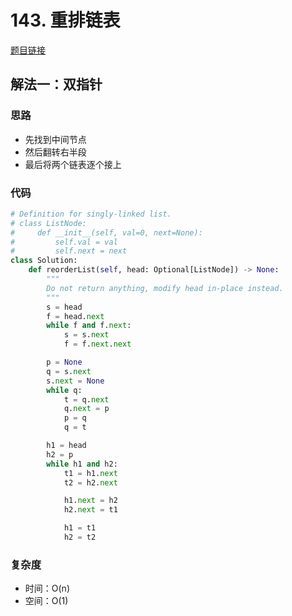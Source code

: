 # 143. 重排链表

[题目链接](https://leetcode.cn/problems/reorder-list/description/)

## 解法一：双指针

### 思路

- 先找到中间节点
- 然后翻转右半段
- 最后将两个链表逐个接上

### 代码

```py
# Definition for singly-linked list.
# class ListNode:
#     def __init__(self, val=0, next=None):
#         self.val = val
#         self.next = next
class Solution:
    def reorderList(self, head: Optional[ListNode]) -> None:
        """
        Do not return anything, modify head in-place instead.
        """
        s = head
        f = head.next
        while f and f.next:
            s = s.next
            f = f.next.next

        p = None
        q = s.next
        s.next = None
        while q:
            t = q.next
            q.next = p
            p = q
            q = t

        h1 = head
        h2 = p
        while h1 and h2:
            t1 = h1.next
            t2 = h2.next

            h1.next = h2
            h2.next = t1

            h1 = t1
            h2 = t2
```

### 复杂度

- 时间：O(n)
- 空间：O(1)
